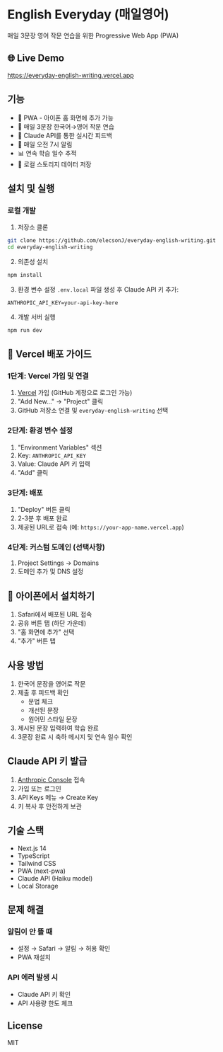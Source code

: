 # English Everyday (매일영어)

매일 3문장 영어 작문 연습을 위한 Progressive Web App (PWA)

## 🌐 Live Demo
https://everyday-english-writing.vercel.app

## 기능

- 📱 PWA - 아이폰 홈 화면에 추가 가능
- 📝 매일 3문장 한국어→영어 작문 연습
- 🤖 Claude API를 통한 실시간 피드백
- 🔔 매일 오전 7시 알림
- 📊 연속 학습 일수 추적
- 💾 로컬 스토리지 데이터 저장

## 설치 및 실행

### 로컬 개발

1. 저장소 클론
```bash
git clone https://github.com/elecsonJ/everyday-english-writing.git
cd everyday-english-writing
```

2. 의존성 설치
```bash
npm install
```

3. 환경 변수 설정
`.env.local` 파일 생성 후 Claude API 키 추가:
```
ANTHROPIC_API_KEY=your-api-key-here
```

4. 개발 서버 실행
```bash
npm run dev
```

## 🚀 Vercel 배포 가이드

### 1단계: Vercel 가입 및 연결
1. [Vercel](https://vercel.com) 가입 (GitHub 계정으로 로그인 가능)
2. "Add New..." → "Project" 클릭
3. GitHub 저장소 연결 및 `everyday-english-writing` 선택

### 2단계: 환경 변수 설정
1. "Environment Variables" 섹션
2. Key: `ANTHROPIC_API_KEY`
3. Value: Claude API 키 입력
4. "Add" 클릭

### 3단계: 배포
1. "Deploy" 버튼 클릭
2. 2-3분 후 배포 완료
3. 제공된 URL로 접속 (예: `https://your-app-name.vercel.app`)

### 4단계: 커스텀 도메인 (선택사항)
1. Project Settings → Domains
2. 도메인 추가 및 DNS 설정

## 📱 아이폰에서 설치하기

1. Safari에서 배포된 URL 접속
2. 공유 버튼 탭 (하단 가운데)
3. "홈 화면에 추가" 선택
4. "추가" 버튼 탭

## 사용 방법

1. 한국어 문장을 영어로 작문
2. 제출 후 피드백 확인
   - 문법 체크
   - 개선된 문장
   - 원어민 스타일 문장
3. 제시된 문장 입력하여 학습 완료
4. 3문장 완료 시 축하 메시지 및 연속 일수 확인

## Claude API 키 발급

1. [Anthropic Console](https://console.anthropic.com) 접속
2. 가입 또는 로그인
3. API Keys 메뉴 → Create Key
4. 키 복사 후 안전하게 보관

## 기술 스택

- Next.js 14
- TypeScript
- Tailwind CSS
- PWA (next-pwa)
- Claude API (Haiku model)
- Local Storage

## 문제 해결

### 알림이 안 뜰 때
- 설정 → Safari → 알림 → 허용 확인
- PWA 재설치

### API 에러 발생 시
- Claude API 키 확인
- API 사용량 한도 체크

## License

MIT
